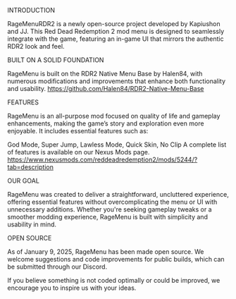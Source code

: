 INTRODUCTION

RageMenuRDR2 is a newly open-source project developed by Kapiushon and JJ. This Red Dead Redemption 2 mod menu is designed to seamlessly integrate with the game, featuring an in-game UI that mirrors the authentic RDR2 look and feel.

BUILT ON A SOLID FOUNDATION

RageMenu is built on the RDR2 Native Menu Base by Halen84, with numerous modifications and improvements that enhance both functionality and usability. https://github.com/Halen84/RDR2-Native-Menu-Base

FEATURES

RageMenu is an all-purpose mod focused on quality of life and gameplay enhancements, making the game’s story and exploration even more enjoyable. It includes essential features such as:

God Mode,
Super Jump,
Lawless Mode,
Quick Skin,
No Clip
A complete list of features is available on our Nexus Mods page. https://www.nexusmods.com/reddeadredemption2/mods/5244/?tab=description

OUR GOAL

RageMenu was created to deliver a straightforward, uncluttered experience, offering essential features without overcomplicating the menu or UI with unnecessary additions. Whether you're seeking gameplay tweaks or a smoother modding experience, RageMenu is built with simplicity and usability in mind. 

OPEN SOURCE

As of January 9, 2025, RageMenu has been made open source. We welcome suggestions and code improvements for public builds, which can be submitted through our Discord.

If you believe something is not coded optimally or could be improved, we encourage you to inspire us with your ideas.
